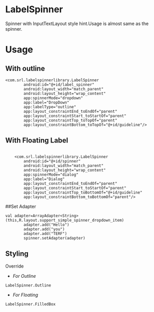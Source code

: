 # LabelSpinner
Spinner with InputTextLayout style hint.Usage is almost same as the spinner.
# Usage 
## With outline
```
<com.srl.labelspinnerlibrary.LabelSpinner
        android:id="@+id/label_spinner"
        android:layout_width="match_parent"
        android:layout_height="wrap_content"
        app:spinnerMode="dropdown"
        app:label="DropDown"
        app:labelType="outline"
        app:layout_constraintEnd_toEndOf="parent"
        app:layout_constraintStart_toStartOf="parent"
        app:layout_constraintTop_toTopOf="parent"
        app:layout_constraintBottom_toTopOf="@+id/guideline"/>
```
## With Floating Label
```

    <com.srl.labelspinnerlibrary.LabelSpinner
        android:id="@+id/spinner"
        android:layout_width="match_parent"
        android:layout_height="wrap_content"
        app:spinnerMode="dialog"
        app:label="Dialog"
        app:layout_constraintEnd_toEndOf="parent"
        app:layout_constraintStart_toStartOf="parent"
        app:layout_constraintTop_toBottomOf="@+id/guideline"
        app:layout_constraintBottom_toBottomOf="parent"/>
```
##Set Adapter
```
val adapter=ArrayAdapter<String>(this,R.layout.support_simple_spinner_dropdown_item)
        adapter.add("Hello")
        adapter.add("you")
        adapter.add("TERF")
        spinner.setAdapter(adapter)
```
## Styling
Override
* *For Outline*
```
LabelSpinner.Outline
```

* *For Floating*
```
LabelSpinner.FilledBox
```
